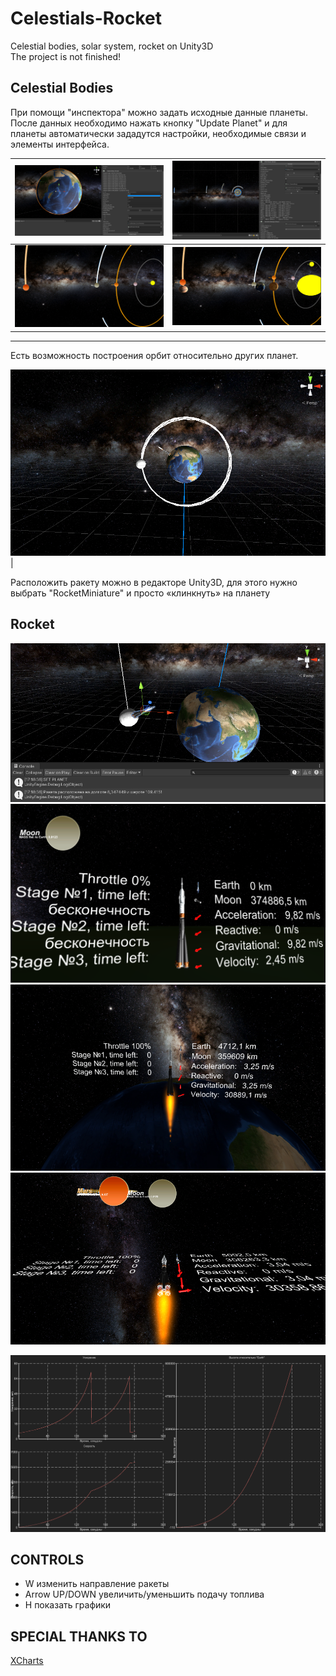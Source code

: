 # Celestials-Rocket
Celestial bodies, solar system, rocket on Unity3D  
The project is not finished!

## Celestial Bodies ##

При помощи "инспектора" можно задать исходные данные планеты. 
После данных необходимо нажать кнопку "Update Planet" и для планеты автоматически зададутся настройки, 
необходимые связи и элементы интерфейса.

| ![alt text](Images/inspector_1.png) | ![alt text](Images/inspector_2.png) |
|------------------------------------|--------------------------------------|
|![alt text](Images/orbits_1.png)|![alt text](Images/orbits_2.png)|
-----------------------------------------------------------------------------

Есть возможность построения орбит относительно других планет.

![alt text](Images/orbits_3.png)|

Расположить ракету можно в редакторе Unity3D, для этого нужно выбрать "RocketMiniature" и просто «клинкнуть» на планету

## Rocket ##

![alt text](Images/rocket_1.png)
![alt text](Images/rocket_2.png)
![alt text](Images/rocket_3.png)
![alt text](Images/rocket_4.png)

![alt text](Images/graph_1.png)

## CONTROLS ##
* W изменить направление ракеты
* Arrow UP/DOWN увеличить/уменьшить подачу топлива
* H показать графики

## SPECIAL THANKS TO ##
[XCharts](https://github.com/monitor1394/unity-ugui-XCharts)</br>
